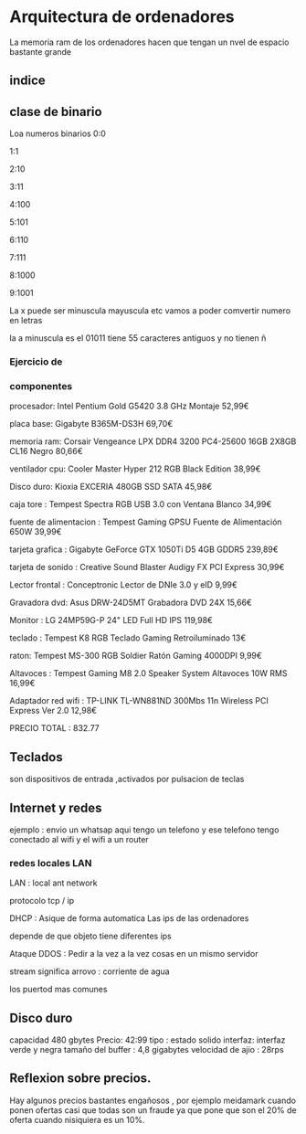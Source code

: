 # Arquitectura de ordenadores 
La memoria ram de los ordenadores hacen que tengan un nvel de espacio bastante grande 









## indice 



## clase de binario 
Loa numeros binarios 
0:0

1:1

2:10

3:11

4:100

5:101

6:110

7:111

8:1000

9:1001

La x puede ser minuscula mayuscula etc 
vamos a poder comvertir numero en letras 

la a minuscula es el 01011
tiene 55 caracteres antiguos y no tienen ñ

 
### Ejercicio de 







### componentes 


procesador: Intel Pentium Gold G5420 3.8 GHz Montaje 52,99€

placa base: Gigabyte B365M-DS3H 69,70€

memoria ram: Corsair Vengeance LPX DDR4 3200 PC4-25600 16GB 2X8GB CL16 Negro 80,66€

ventilador cpu: Cooler Master Hyper 212 RGB Black Edition 38,99€

Disco duro: Kioxia EXCERIA 480GB SSD SATA 45,98€

caja tore : Tempest Spectra RGB USB 3.0 con Ventana Blanco 34,99€

fuente de alimentacion : Tempest Gaming GPSU Fuente de Alimentación 650W 39,99€

tarjeta grafica : Gigabyte GeForce GTX 1050Ti D5 4GB GDDR5 239,89€

tarjeta de sonido : Creative Sound Blaster Audigy FX PCI Express 30,99€

Lector frontal : Conceptronic Lector de DNIe 3.0 y eID 9,99€ 

Gravadora dvd: Asus DRW-24D5MT Grabadora DVD 24X 15,66€

Monitor : LG 24MP59G-P 24" LED Full HD IPS 119,98€ 

teclado : Tempest K8 RGB Teclado Gaming Retroiluminado 13€

raton: Tempest MS-300 RGB Soldier Ratón Gaming 4000DPI 9,99€

Altavoces :  Tempest Gaming M8 2.0 Speaker System Altavoces 10W RMS 16,99€

Adaptador red wifi : TP-LINK TL-WN881ND 300Mbs 11n Wireless PCI Express Ver 2.0 12,98€ 

PRECIO TOTAL : 832.77

## Teclados 

son dispositivos de entrada ,activados por pulsacion de teclas 


## Internet y redes 

ejemplo : envio un whatsap aqui tengo un telefono y ese telefono tengo conectado al wifi y el wifi a un router 

### redes locales LAN 

LAN : local ant network 

protocolo tcp / ip 

DHCP : Asique de forma automatica Las ips de las ordenadores 

depende de que objeto tiene diferentes ips 

Ataque DDOS : Pedir a la vez a la vez cosas en un mismo servidor 

stream significa arrovo : corriente de agua 

los puertod mas comunes 

## Disco duro 

capacidad 480 gbytes 
Precio: 42:99 
tipo : estado solido 
interfaz: interfaz verde y negra 
tamaño del buffer : 4,8 gigabytes 
velocidad de ajio : 28rps 

## Reflexion sobre precios.

Hay algunos precios bastantes engañosos , por ejemplo meidamark cuando ponen ofertas casi que todas son un fraude ya que pone que son el 20% de oferta cuando nisiquiera es un 10%.
